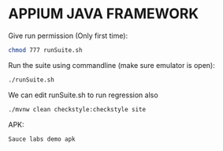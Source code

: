 # APPIUM JAVA FRAMEWORK

Give run permission (Only first time):

```sh
chmod 777 runSuite.sh
```

Run the suite using commandline (make sure emulator is open):

```sh
./runSuite.sh
```

We can edit runSuite.sh to run regression also

```sh
./mvnw clean checkstyle:checkstyle site
```

APK:

```
Sauce labs demo apk
```